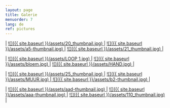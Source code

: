```yaml
---
layout: page
title: Galerie
menuorder: 7
lang: de
ref: pictures
---
```


| <a href="/assets/20.JPG"> ![]({{ site.baseurl }}/assets/20_thumbnail.jpg) </a> | <a href="/assets/a5.jpg"> ![]({{ site.baseurl }}/assets/a5-thumbnail.jpg) </a> | <a href="/assets/21.JPG">  ![]({{ site.baseurl }}/assets/21_thumbnail.jpg) </a> |

| <a href="/assets/LOOP.JPG"> ![]({{ site.baseurl }}/assets/LOOP 1.jpg) </a> | <a href="/assets/BLOEM 1.JPG"> ![]({{ site.baseurl }}/assets/bloem.jpg) </a> | <a href="/assets/HAND 1.JPG">![]({{ site.baseurl }}/assets/HAND.jpg) </a> |

|  <a href="/assets/25.jpg">  ![]({{ site.baseurl }}/assets/25_thumbnail.jpg) </a> | <a href="/assets/MUUR 1.JPG"> ![]({{ site.baseurl }}/assets/MUUR.jpg) </a>|<a href="/assets/b2.jpg"> ![]({{ site.baseurl }}/assets/b2-thumbnail.jpg) </a>|

| <a href="/assets/aad.jpg"> ![]({{ site.baseurl }}/assets/aad-thumbnail.jpg) </a> | <a href="/assets/aaa.jpg"> ![]({{ site.baseurl }}/assets/aaa-thumbnail.jpg) </a> | <a href="/assets/110.jpg">  ![]({{ site.baseurl }}/assets/110_thumbnail.jpg) </a> |



